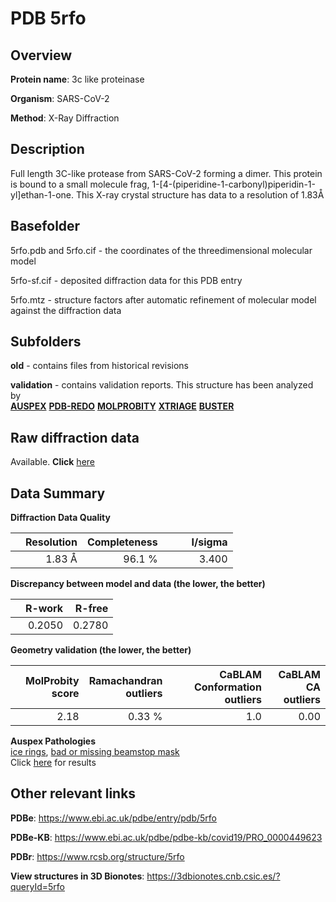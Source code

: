 # PDB 5rfo

## Overview

**Protein name**: 3c like proteinase

**Organism**: SARS-CoV-2

**Method**: X-Ray Diffraction

## Description

Full length 3C-like protease from SARS-CoV-2 forming a dimer. This protein is bound to a small molecule frag, 1-[4-(piperidine-1-carbonyl)piperidin-1-yl]ethan-1-one. This X-ray crystal structure has data to a resolution of 1.83Å

## Basefolder

5rfo.pdb and 5rfo.cif - the coordinates of the threedimensional molecular model

5rfo-sf.cif - deposited diffraction data for this PDB entry

5rfo.mtz - structure factors after automatic refinement of molecular model against the diffraction data

## Subfolders



**old** - contains files from historical revisions

**validation** - contains validation reports. This structure has been analyzed by <br>[**AUSPEX**](https://github.com/thorn-lab/coronavirus_structural_task_force/tree/master/pdb/3c_like_proteinase/SARS-CoV-2/5rfo/validation/auspex) [**PDB-REDO**](https://github.com/thorn-lab/coronavirus_structural_task_force/tree/master/pdb/3c_like_proteinase/SARS-CoV-2/5rfo/validation/pdb-redo) [**MOLPROBITY**](https://github.com/thorn-lab/coronavirus_structural_task_force/tree/master/pdb/3c_like_proteinase/SARS-CoV-2/5rfo/validation/molprobity) [**XTRIAGE**](https://github.com/thorn-lab/coronavirus_structural_task_force/blob/master/pdb/3c_like_proteinase/SARS-CoV-2/5rfo/validation/Xtriage_output.log) [**BUSTER**](https://www.globalphasing.com/buster/wiki/index.cgi?Covid19Pdb5RFO)  



## Raw diffraction data

Available. **Click** [here](https://zenodo.org/record/3731495) 

## Data Summary
**Diffraction Data Quality**

|   | Resolution | Completeness| I/sigma |
|---|-------------:|----------------:|--------------:|
|   |1.83 Å|96.1  %|<img width=50/>3.400|

**Discrepancy between model and data (the lower, the better)**

|   | **R-work**| **R-free**   
|---|-------------:|----------------:|           
||  0.2050|  0.2780|

**Geometry validation (the lower, the better)**

|   |**MolProbity<br>score**| **Ramachandran<br>outliers** | **CaBLAM<br>Conformation outliers** | **CaBLAM<br>CA outliers** |
|---|-------------:|----------------:|----------------:|---------------:|
||  2.18|  0.33 %|1.0|0.00|

**Auspex Pathologies**<br> [ice rings](https://www.auspex.de/pathol/#1), [bad or missing beamstop mask](https://www.auspex.de/pathol/#2)<br>Click [here](https://github.com/thorn-lab/coronavirus_structural_task_force/blob/master/pdb/3c_like_proteinase/SARS-CoV-2/5rfo/validation/auspex/5rfo_auspex_comments.txt)  for results

 



## Other relevant links 
**PDBe**:  https://www.ebi.ac.uk/pdbe/entry/pdb/5rfo

**PDBe-KB**: https://www.ebi.ac.uk/pdbe/pdbe-kb/covid19/PRO_0000449623 
 
**PDBr**: https://www.rcsb.org/structure/5rfo 

**View structures in 3D Bionotes**: https://3dbionotes.cnb.csic.es/?queryId=5rfo

